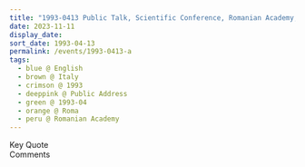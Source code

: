 ```yaml
---
title: "1993-0413 Public Talk, Scientific Conference, Romanian Academy, Piazza José de S. Martín, 1, Roma, Italy"
date: 2023-11-11
display_date: 
sort_date: 1993-04-13
permalink: /events/1993-0413-a
tags:
  - blue @ English
  - brown @ Italy
  - crimson @ 1993
  - deeppink @ Public Address
  - green @ 1993-04
  - orange @ Roma
  - peru @ Romanian Academy
---
```


<wave-list>
  <list-title color="green" width="75">Key Quote</list-title>
  <list-item color="BlanchedAlmond"  width="200"></list-item>
  <list-item color="Lavender"></list-item>
  <list-item color="BlanchedAlmond"></list-item>
</wave-list>

<br>

<wave-list>
  <list-title color="green" width="75">Comments</list-title>
  <list-item color="BlanchedAlmond"  width="200"></list-item>
  <list-item color="Lavender"></list-item>
  <list-item color="BlanchedAlmond"></list-item>
</wave-list>